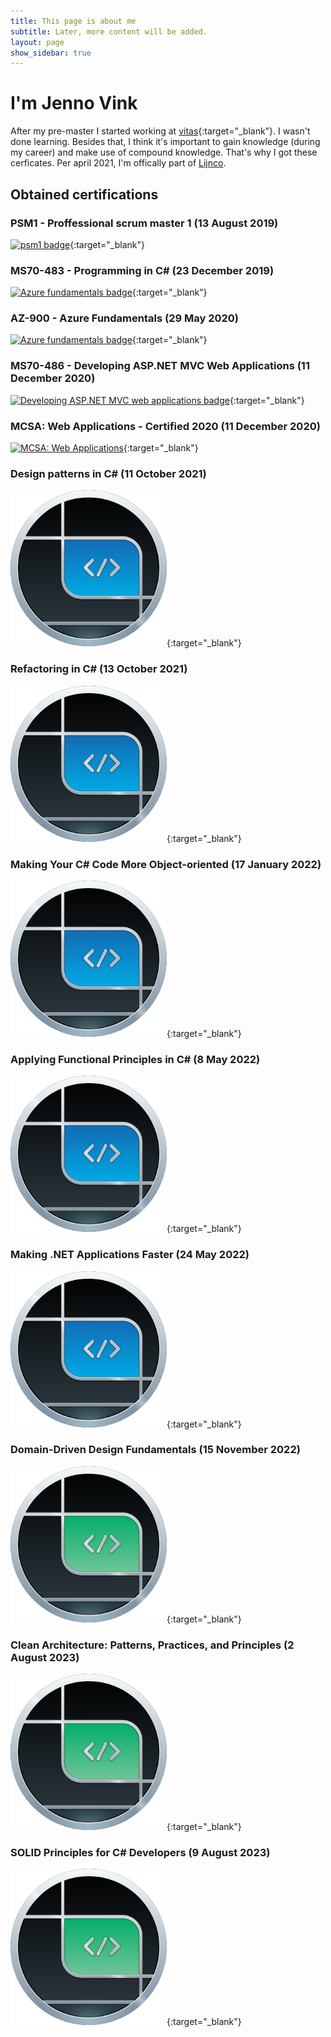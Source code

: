 ```yaml
---
title: This page is about me
subtitle: Later, more content will be added.
layout: page
show_sidebar: true
---
```

# I'm Jenno Vink

After my pre-master I started working at [vitas](https://www.vitas.nl/young-talent-2/){:target="_blank"}. I wasn't done learning. Besides that, I think it's important to gain knowledge (during my career) and make use of compound knowledge. That's why I got these cerficates. Per april 2021, I'm offically part of [Lijnco](https://www.jennovink.nl/2021/04/05/starting-a-new-chapter-at-Lijnco/).


## Obtained certifications

### PSM1 - Proffessional scrum master 1 (13 August 2019)
[<img src="https://static.scrum.org/web/badges/badge-psmi.svg" alt="psm1 badge" width="250"/>](https://www.scrum.org/certificates/440395){:target="_blank"}

### MS70-483 - Programming in C# (23 December 2019)
[![Azure fundamentals badge](https://images.youracclaim.com/size/250x250/images/78e39333-d0db-4931-b231-13bdb37040cc/Programming_in_C_23-01.png "Programming in c# badge")](https://www.youracclaim.com/badges/0fb2a7c7-e3a1-48d8-abf3-a3da53915240){:target="_blank"}

### AZ-900 - Azure Fundamentals (29 May 2020)
[![Azure fundamentals badge](https://images.credly.com/size/250x250/images/be8fcaeb-c769-4858-b567-ffaaa73ce8cf/image.png "Azure fundamentals badge")](https://www.youracclaim.com/badges/51da886a-86ed-4571-b4f0-8574bef0552b){:target="_blank"}

### MS70-486 - Developing ASP.NET MVC Web Applications (11 December 2020)
[![Developing ASP.NET MVC web applications badge](https://images.youracclaim.com/size/250x250/images/cbab3216-025d-4601-86ee-c5970b348d48/Developing_ASP.NET_MVC_Web_Applications-01.png "Developing ASP.NET MVC web applications badge")](https://www.youracclaim.com/badges/c55cb29a-ad10-49bd-aed3-7b53d0fc29b7){:target="_blank"}

### MCSA: Web Applications - Certified 2020 (11 December 2020)
[![MCSA: Web Applications](https://images.youracclaim.com/size/250x250/images/b87c24db-0e54-4f78-8059-eb47675d585d/MCSA-Web_Applications.png "MCSA: Web Applications")](https://www.youracclaim.com/badges/b4652469-d821-4d50-9adc-b4a928e98a05){:target="_blank"}

### Design patterns in C# (11 October 2021)
[<img src="/img/pluralsight-badge.svg" alt="Pluralsight badge" width="250"/>](https://app.pluralsight.com/paths/skill/design-patterns-in-c){:target="_blank"}

### Refactoring in C# (13 October 2021)
[<img src="/img/pluralsight-badge.svg" alt="Pluralsight badge" width="250"/>](https://www.pluralsight.com/courses/refactoring-csharp-developers){:target="_blank"}

### Making Your C# Code More Object-oriented (17 January 2022)
[<img src="/img/pluralsight-badge.svg" alt="Pluralsight badge" width="250"/>](https://app.pluralsight.com/library/courses/c-sharp-code-more-object-oriented){:target="_blank"}

### Applying Functional Principles in C# (8 May 2022)
[<img src="/img/pluralsight-badge.svg" alt="Pluralsight badge" width="250"/>](https://app.pluralsight.com/library/courses/csharp-applying-functional-principles/table-of-contents){:target="_blank"}

### Making .NET Applications Faster (24 May 2022)
[<img src="/img/pluralsight-badge.svg" alt="Pluralsight badge" width="250"/>](https://app.pluralsight.com/library/courses/making-dotnet-applications-faster/table-of-contents){:target="_blank"}

### Domain-Driven Design Fundamentals (15 November 2022)
[<img src="/img/pluralsight-badge-green.svg" alt="Pluralsight badge" width="250"/>](https://app.pluralsight.com/library/courses/fundamentals-domain-driven-design/table-of-contents){:target="_blank"}

### Clean Architecture: Patterns, Practices, and Principles (2 August 2023)
[<img src="/img/pluralsight-badge-green.svg" alt="Pluralsight badge" width="250"/>](https://app.pluralsight.com/library/courses/clean-architecture-patterns-practices-principles/table-of-contents){:target="_blank"}

### SOLID Principles for C# Developers (9 August 2023)
[<img src="/img/pluralsight-badge-green.svg" alt="Pluralsight badge" width="250"/>](https://app.pluralsight.com/library/courses/csharp-solid-principles/table-of-contents){:target="_blank"}

